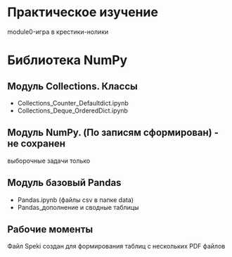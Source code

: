 # Практическое изучение
module0-игра в крестики-нолики
# Библиотека NumPy
## Модуль Collections. Классы
 - Collections_Counter_Defaultdict.ipynb
 - Collections_Deque_OrderedDict.ipynb   
## Модуль NumPy. (По записям сформирован) - не сохранен
выборочные задачи только
## Модуль базовый Pandas
  - Pandas.ipynb (файлы csv в папке data)
  - Pandas_дополнение и сводные таблицы


## Рабочие моменты
Файл Speki создан для формирования таблиц с нескольких PDF файлов
